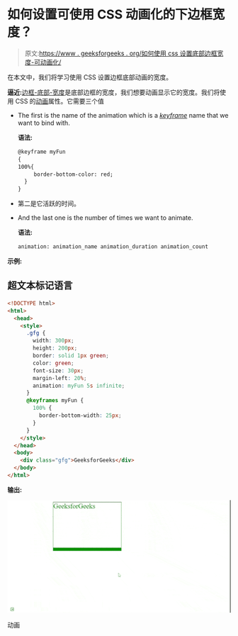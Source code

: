 # 如何设置可使用 CSS 动画化的下边框宽度？

> 原文:[https://www . geeksforgeeks . org/如何使用 css 设置底部边框宽度-可动画化/](https://www.geeksforgeeks.org/how-to-set-the-width-of-the-bottom-border-animatable-using-css/)

在本文中，我们将学习使用 CSS 设置边框底部动画的宽度。

**逼近:**[边框-底部-宽度](https://www.geeksforgeeks.org/css-border-bottom-width-property/)是底部边框的宽度，我们想要动画显示它的宽度。我们将使用 CSS 的[动画](https://www.geeksforgeeks.org/css-animations/)属性。它需要三个值

*   The first is the name of the animation which is a [*keyframe*](https://www.geeksforgeeks.org/css-animation-and-keyframes-property/) name that we want to bind with.

    **语法:**

    ```html
    @keyframe myFun
    {
    100%{
         border-bottom-color: red;
      }
    }
    ```

*   第二是它活跃的时间。
*   And the last one is the number of times we want to animate.

    **语法:**

    ```html
    animation: animation_name animation_duration animation_count
    ```

**示例:**

## 超文本标记语言

```html
<!DOCTYPE html>
<html>
  <head>
    <style>
      .gfg {
        width: 300px;
        height: 200px;
        border: solid 1px green;
        color: green;
        font-size: 30px;
        margin-left: 20%;
        animation: myFun 5s infinite;
      }
      @keyframes myFun {
        100% {
          border-bottom-width: 25px;
        }
      }
    </style>
  </head>
  <body>
    <div class="gfg">GeeksforGeeks</div>
  </body>
</html>
```

**输出:**

![](img/6249e5156da45a162852f82e976cf6a1.png)

动画